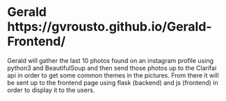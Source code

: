 <h1>Gerald<br>https://gvrousto.github.io/Gerald-Frontend/</h1>
Gerald will gather the last 10 photos found on an instagram profile using python3 and BeautifulSoup and then send those photos up to the Clarifai api in order to get some common themes in the pictures. From there it will be sent up to the frontend page using flask (backend) and js (frontend) in order to display it to the users.

